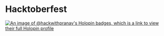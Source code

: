 # Hacktoberfest
[![An image of @hackwithpranav's Holopin badges, which is a link to view their full Holopin profile](https://holopin.me/hackwithpranav)](https://holopin.io/@hackwithpranav)

